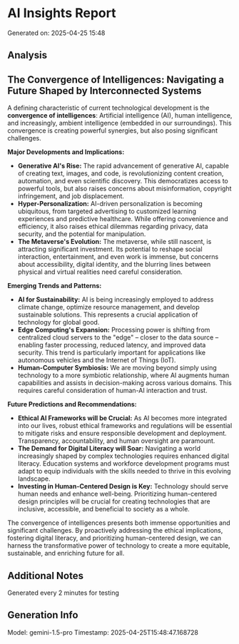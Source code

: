 # AI Insights Report
Generated on: 2025-04-25 15:48

## Analysis
## The Convergence of Intelligences: Navigating a Future Shaped by Interconnected Systems

A defining characteristic of current technological development is the **convergence of intelligences**: Artificial intelligence (AI), human intelligence, and increasingly, ambient intelligence (embedded in our surroundings).  This convergence is creating powerful synergies, but also posing significant challenges.

**Major Developments and Implications:**

* **Generative AI's Rise:**  The rapid advancement of generative AI, capable of creating text, images, and code, is revolutionizing content creation, automation, and even scientific discovery.  This democratizes access to powerful tools, but also raises concerns about misinformation, copyright infringement, and job displacement.
* **Hyper-Personalization:**  AI-driven personalization is becoming ubiquitous, from targeted advertising to customized learning experiences and predictive healthcare. While offering convenience and efficiency, it also raises ethical dilemmas regarding privacy, data security, and the potential for manipulation.
* **The Metaverse's Evolution:** The metaverse, while still nascent, is attracting significant investment.  Its potential to reshape social interaction, entertainment, and even work is immense, but concerns about accessibility, digital identity, and the blurring lines between physical and virtual realities need careful consideration.

**Emerging Trends and Patterns:**

* **AI for Sustainability:**  AI is being increasingly employed to address climate change, optimize resource management, and develop sustainable solutions. This represents a crucial application of technology for global good.
* **Edge Computing's Expansion:**  Processing power is shifting from centralized cloud servers to the "edge" – closer to the data source – enabling faster processing, reduced latency, and improved data security. This trend is particularly important for applications like autonomous vehicles and the Internet of Things (IoT).
* **Human-Computer Symbiosis:**  We are moving beyond simply using technology to a more symbiotic relationship, where AI augments human capabilities and assists in decision-making across various domains. This requires careful consideration of human-AI interaction and trust.

**Future Predictions and Recommendations:**

* **Ethical AI Frameworks will be Crucial:**  As AI becomes more integrated into our lives, robust ethical frameworks and regulations will be essential to mitigate risks and ensure responsible development and deployment.  Transparency, accountability, and human oversight are paramount.
* **The Demand for Digital Literacy will Soar:**  Navigating a world increasingly shaped by complex technologies requires enhanced digital literacy. Education systems and workforce development programs must adapt to equip individuals with the skills needed to thrive in this evolving landscape.
* **Investing in Human-Centered Design is Key:**  Technology should serve human needs and enhance well-being.  Prioritizing human-centered design principles will be crucial for creating technologies that are inclusive, accessible, and beneficial to society as a whole.


The convergence of intelligences presents both immense opportunities and significant challenges.  By proactively addressing the ethical implications, fostering digital literacy, and prioritizing human-centered design, we can harness the transformative power of technology to create a more equitable, sustainable, and enriching future for all. 


## Additional Notes
Generated every 2 minutes for testing

## Generation Info
Model: gemini-1.5-pro
Timestamp: 2025-04-25T15:48:47.168728
